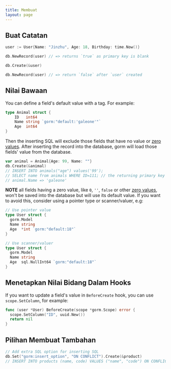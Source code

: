 ```yaml
---
title: Membuat
layout: page
---
```


## Buat Catatan

```go
user := User{Name: "Jinzhu", Age: 18, Birthday: time.Now()}

db.NewRecord(user) // => returns `true` as primary key is blank

db.Create(&user)

db.NewRecord(user) // => return `false` after `user` created
```

## Nilai Bawaan

You can define a field's default value with a tag. For example:

```go
type Animal struct {
    ID   int64
    Name string `gorm:"default:'galeone'"`
    Age  int64
}
```

Then the inserting SQL will exclude those fields that have no value or [zero values](https://tour.golang.org/basics/12). After inserting the record into the database, gorm will load those fields' value from the database.

```go
var animal = Animal{Age: 99, Name: ""}
db.Create(&animal)
// INSERT INTO animals("age") values('99');
// SELECT name from animals WHERE ID=111; // the returning primary key is 111
// animal.Name => 'galeone'
```

**NOTE** all fields having a zero value, like `0`, `''`, `false` or other [zero values](https://tour.golang.org/basics/12), won't be saved into the database but will use its default value. If you want to avoid this, consider using a pointer type or scanner/valuer, e.g:

```go
// Use pointer value
type User struct {
  gorm.Model
  Name string
  Age  *int `gorm:"default:18"`
}

// Use scanner/valuer
type User struct {
  gorm.Model
  Name string
  Age  sql.NullInt64 `gorm:"default:18"`
}
```

## Menetapkan Nilai Bidang Dalam Hooks

If you want to update a field's value in `BeforeCreate` hook, you can use `scope.SetColumn`, for example:

```go
func (user *User) BeforeCreate(scope *gorm.Scope) error {
  scope.SetColumn("ID", uuid.New())
  return nil
}
```

## Pilihan Membuat Tambahan

```go
// Add extra SQL option for inserting SQL
db.Set("gorm:insert_option", "ON CONFLICT").Create(&product)
// INSERT INTO products (name, code) VALUES ("name", "code") ON CONFLICT;
```
